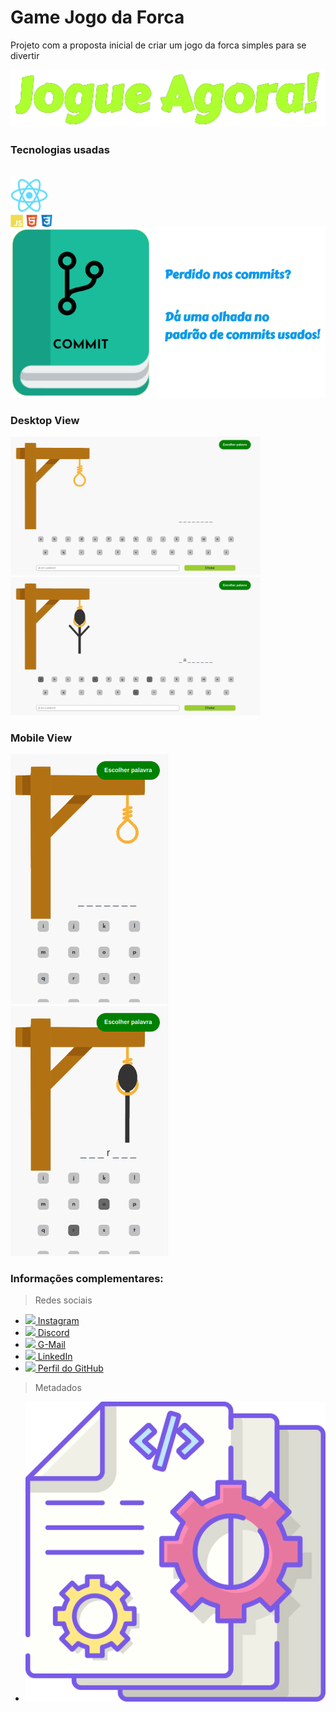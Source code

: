 # Game Jogo da Forca

Projeto com a proposta inicial de criar um jogo da forca simples para se divertir

<a href="#"><img width="600" src="./images/play now.png"></a>

### Tecnologias usadas
<div style="display: inline_block"><br>
  <div style="justify-content: center;">
    <img align="center" alt="react" height="60" src="https://raw.githubusercontent.com/devicons/devicon/master/icons/react/react-original.svg ">
    <div style="flex-direction: collum;">
        <img align="center" alt="Js" height="20" src="https://raw.githubusercontent.com/devicons/devicon/master/icons/javascript/javascript-plain.svg ">
        <img align="center" alt="HTML" height="20" src="https://raw.githubusercontent.com/devicons/devicon/master/icons/html5/html5-original.svg ">
        <img align="center" alt="CSS" height="20" src="https://raw.githubusercontent.com/devicons/devicon/master/icons/css3/css3-original.svg ">
    </div>
  </div>
</div>

<img src="./images/commit-ebook.png">

### Desktop View
<div>
    <img width="400" src="./images/desktop-game0.png">
    <img width="400" src="./images/desktop-game1.png">
</div>

### Mobile View
<div>
    <img height="400" src="./images/mobile-game0.png">
    <img height="400" src="./images/mobile-game1.png">
</div>

### Informações complementares:

> Redes sociais
*  <a href="https://www.instagram.com/akoruudev/" target="_blank"><img src="https://icon-library.com/images/instagram-icon-png/instagram-icon-png-6.jpg" height="15" target="_blank"> Instagram</a>
*  <a href="https://discord.gg/p2aPNSqzVZ" target="_blank"><img src="https://logodownload.org/wp-content/uploads/2017/11/discord-logo-icone.png" height="15" target="_blank"> Discord</a>
*  <a href = "mailto:akoruu.dev@gmail.com"><img src="https://cdn-icons-png.flaticon.com/512/5968/5968534.png" height="15" destino ="_blank"> G-Mail</a>
*  <a href="https://www.linkedin.com/in/akoruudev/" target="_blank"><img src="https://cdn-icons-png.flaticon.com/512/145/145807.png" height="15" target="_blank"> LinkedIn</a>
*  <a href="https://www.github.com/akoruudev/" target="_blank"><img src="https://logodownload.org/wp-content/uploads/2019/08/github-logo-icon-0.png" height="15" target="_blank"> Perfil do GitHub</a>

> Metadados
*  <a href="#" ><img src="./images/metadados.png" /></a>

</div>